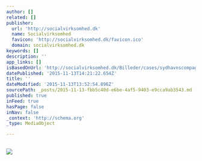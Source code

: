 ```yaml
---
author: []
related: []
publisher:
  url: 'http://socialvirksomhed.dk'
  name: Socialvirksomhed
  favicon: 'http://socialvirksomhed.dk/favicon.ico'
  domain: socialvirksomhed.dk
keywords: []
description: ''
app_links: []
isBasedOnUrl: 'http://socialvirksomhed.dk/Billeder/cases/sydhavnscompagniet/en-lampe-lavet-pa-det-kreative-vaerksted-lampen-skal-udstilles-pa-karens-minde-kulturhus.jpg/view'
datePublished: '2015-11-13T14:21:22.654Z'
title: ''
dateModified: '2015-11-13T13:52:54.896Z'
sourcePath: _posts/2015-11-13-fbb5c40d-e6be-4af5-9403-e9cca9ab3543.md
published: true
inFeed: true
hasPage: false
inNav: false
_context: 'http://schema.org'
_type: MediaObject

---
```

<article style=""><h1></h1><p></p><img src="http://socialvirksomhed.dk/Billeder/cases/sydhavnscompagniet/en-lampe-lavet-pa-det-kreative-vaerksted-lampen-skal-udstilles-pa-karens-minde-kulturhus.jpg" /></article>
